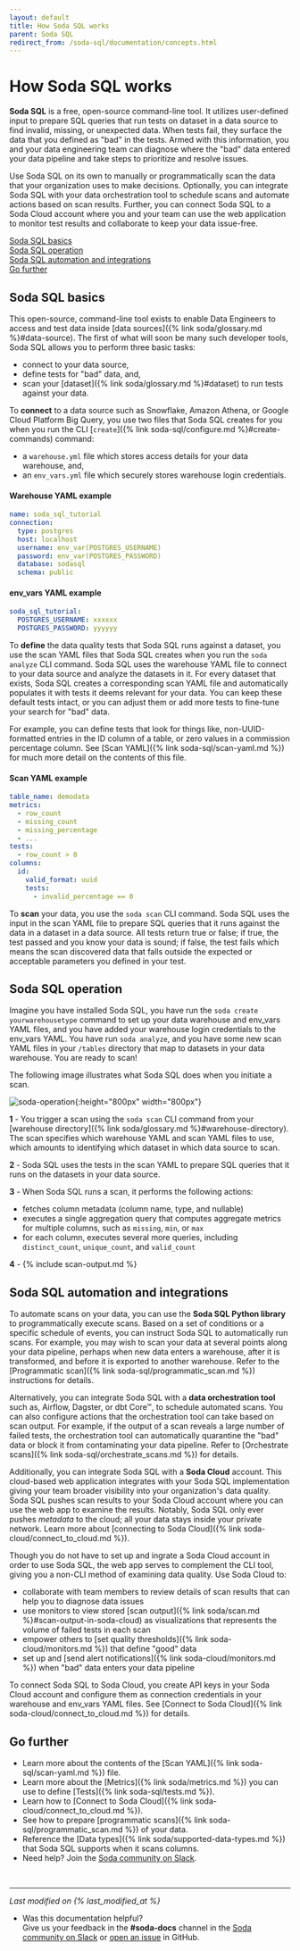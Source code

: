 ```yaml
---
layout: default
title: How Soda SQL works
parent: Soda SQL
redirect_from: /soda-sql/documentation/concepts.html
---
```


# How Soda SQL works

**Soda SQL** is a free, open-source command-line tool. It utilizes user-defined input to prepare SQL queries that run tests on dataset in a data source to find invalid, missing, or unexpected data. When tests fail, they surface the data that you defined as "bad" in the tests. Armed with this information, you and your data engineering team can diagnose where the "bad" data entered your data pipeline and take steps to prioritize and resolve issues.

Use Soda SQL on its own to manually or programmatically scan the data that your organization uses to make decisions. Optionally, you can integrate Soda SQL with your data orchestration tool to schedule scans and automate actions based on scan results. Further, you can connect Soda SQL to a Soda Cloud account where you and your team can use the web application to monitor test results and collaborate to keep your data issue-free.

[Soda SQL basics](#soda-sql-basics)<br />
[Soda SQL operation](#soda-sql-operation)<br />
[Soda SQL automation and integrations](#soda-sql-automation-and-integrations)<br />
[Go further](#go-further)<br />


## Soda SQL basics

This open-source, command-line tool exists to enable Data Engineers to access and test data inside [data sources]({% link soda/glossary.md %}#data-source). The first of what will soon be many such developer tools, Soda SQL allows you to perform three basic tasks:

- connect to your data source,
- define tests for "bad" data, and,
- scan your [dataset]({% link soda/glossary.md %}#dataset) to run tests against your data.


To **connect** to a data source such as Snowflake, Amazon Athena, or Google Cloud Platform Big Query, you use two files that Soda SQL creates for you when you run the CLI [`create`]({% link soda-sql/configure.md %}#create-commands) command:
- a `warehouse.yml` file which stores access details for your data warehouse, and,
- an `env_vars.yml` file which securely stores warehouse login credentials.

#### Warehouse YAML example
```yaml
name: soda_sql_tutorial
connection:
  type: postgres
  host: localhost
  username: env_var(POSTGRES_USERNAME)
  password: env_var(POSTGRES_PASSWORD)
  database: sodasql
  schema: public
```

#### env_vars YAML example
```yaml
soda_sql_tutorial:
  POSTGRES_USERNAME: xxxxxx
  POSTGRES_PASSWORD: yyyyyy
```

To **define** the data quality tests that Soda SQL runs against a dataset, you use the scan YAML files that Soda SQL creates when you run the `soda analyze` CLI command. Soda SQL uses the warehouse YAML file to connect to your data source and analyze the datasets in it. For every dataset that exists, Soda SQL creates a corresponding scan YAML file and automatically populates it with tests it deems relevant for your data. You can keep these default tests intact, or you can adjust them or add more tests to fine-tune your search for "bad" data.

For example, you can define tests that look for things like, non-UUID-formatted entries in the ID column of a table, or zero values in a commission percentage column. See [Scan YAML]({% link soda-sql/scan-yaml.md %}) for much more detail on the contents of this file.

#### Scan YAML example
```yaml
table_name: demodata
metrics:
  - row_count
  - missing_count
  - missing_percentage
  - ...
tests:
  - row_count > 0
columns:
  id:
    valid_format: uuid
    tests:
      - invalid_percentage == 0
```

To **scan** your data, you use the `soda scan` CLI command. Soda SQL uses the input in the scan YAML file to prepare SQL queries that it runs against the data in a dataset in a data source. All tests return true or false; if true, the test passed and you know your data is sound; if false, the test fails which means the scan discovered data that falls outside the expected or acceptable parameters you defined in your test.


## Soda SQL operation

Imagine you have installed Soda SQL, you have run the `soda create yourwarehousetype` command to set up your data warehouse and env_vars YAML files, and you have added your warehouse login credentials to the env_vars YAML. You have run `soda analyze`, and you have some new scan YAML files in your `/tables` directory that map to datasets in your data warehouse. You are ready to scan!

The following image illustrates what Soda SQL does when you initiate a scan.

![soda-operation](/assets/images/soda-operation.png){:height="800px" width="800px"}

**1** - You trigger a scan using the `soda scan` CLI command from your [warehouse directory]({% link soda/glossary.md %}#warehouse-directory). The scan specifies which warehouse YAML and scan YAML files to use, which amounts to identifying which dataset in which data source to scan.

**2** - Soda SQL uses the tests in the scan YAML to prepare SQL queries that it runs on the datasets in your data source.

**3** - When Soda SQL runs a scan, it performs the following actions:
- fetches column metadata (column name, type, and nullable)
- executes a single aggregation query that computes aggregate metrics for multiple columns, such as `missing`, `min`, or `max`
- for each column, executes several more queries, including `distinct_count`, `unique_count`, and `valid_count`

**4** - {% include scan-output.md %}


## Soda SQL automation and integrations

To automate scans on your data, you can use the **Soda SQL Python library** to programmatically execute scans. Based on a set of conditions or a specific schedule of events, you can instruct Soda SQL to automatically run scans. For example, you may wish to scan your data at several points along your data pipeline, perhaps when new data enters a warehouse, after it is transformed, and before it is exported to another warehouse. Refer to the [Programmatic scan]({% link soda-sql/programmatic_scan.md %}) instructions for details.

Alternatively, you can integrate Soda SQL with a **data orchestration tool** such as, Airflow, Dagster, or dbt Core™, to schedule automated scans. You can also configure actions that the orchestration tool can take based on scan output. For example, if the output of a scan reveals a large number of failed tests, the orchestration tool can automatically quarantine the "bad" data or block it from contaminating your data pipeline. Refer to [Orchestrate scans]({% link soda-sql/orchestrate_scans.md %}) for details.

Additionally, you can integrate Soda SQL with a **Soda Cloud** account. This cloud-based web application integrates with your Soda SQL implementation giving your team broader visibility into your organization's data quality. Soda SQL pushes scan results to your Soda Cloud account where you can use the web app to examine the results. Notably, Soda SQL only ever pushes *metadata* to the cloud; all your data stays inside your private network. Learn more about [connecting to Soda Cloud]({% link soda-cloud/connect_to_cloud.md %}).

Though you do not have to set up and ingrate a Soda Cloud account in order to use Soda SQL, the web app serves to complement the CLI tool, giving you a non-CLI method of examining data quality. Use Soda Cloud to:

- collaborate with team members to review details of scan results that can help you to diagnose data issues
- use monitors to view stored [scan output]({% link soda/scan.md %}#scan-output-in-soda-cloud) as visualizations that represents the volume of failed tests in each scan
- empower others to [set quality thresholds]({% link soda-cloud/monitors.md %}) that define "good" data
- set up and [send alert notifications]({% link soda-cloud/monitors.md %}) when "bad" data enters your data pipeline

To connect Soda SQL to Soda Cloud, you create API keys in your Soda Cloud account and configure them as connection credentials in your warehouse and env_vars YAML files. See [Connect to Soda Cloud]({% link soda-cloud/connect_to_cloud.md %}) for details.

## Go further
* Learn more about the contents of the [Scan YAML]({% link soda-sql/scan-yaml.md %}) file.
* Learn more about the [Metrics]({% link soda/metrics.md %}) you can use to define [Tests]({% link soda-sql/tests.md %}).
* Learn how to [Connect to Soda Cloud]({% link soda-cloud/connect_to_cloud.md %}).
* See how to prepare [programmatic scans]({% link soda-sql/programmatic_scan.md %}) of your data.
* Reference the [Data types]({% link soda/supported-data-types.md %}) that Soda SQL supports when it scans columns.
* Need help? Join the <a href="http://community.soda.io/slack" target="_blank"> Soda community on Slack</a>.

<br />

---
*Last modified on {% last_modified_at %}*

- Was this documentation helpful? <br /> Give us your feedback in the **#soda-docs** channel in the <a href="http://community.soda.io/slack" target="_blank"> Soda community on Slack</a> or <a href="https://github.com/sodadata/docs/issues/new" target="_blank">open an issue</a> in GitHub.
